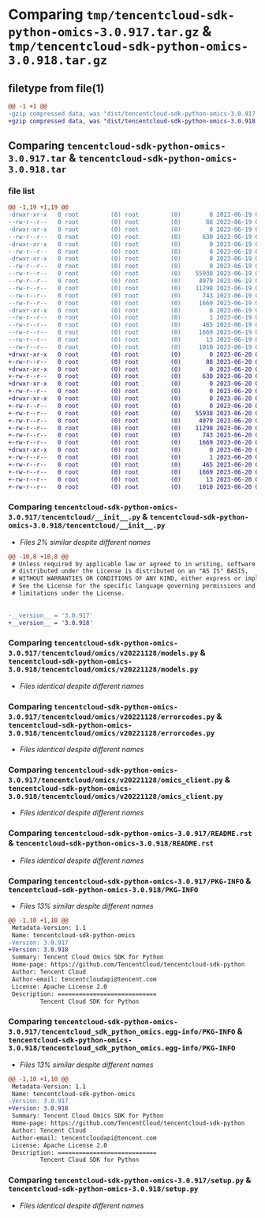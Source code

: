 # Comparing `tmp/tencentcloud-sdk-python-omics-3.0.917.tar.gz` & `tmp/tencentcloud-sdk-python-omics-3.0.918.tar.gz`

## filetype from file(1)

```diff
@@ -1 +1 @@
-gzip compressed data, was "dist/tencentcloud-sdk-python-omics-3.0.917.tar", last modified: Mon Jun 19 00:30:23 2023, max compression
+gzip compressed data, was "dist/tencentcloud-sdk-python-omics-3.0.918.tar", last modified: Tue Jun 20 02:45:31 2023, max compression
```

## Comparing `tencentcloud-sdk-python-omics-3.0.917.tar` & `tencentcloud-sdk-python-omics-3.0.918.tar`

### file list

```diff
@@ -1,19 +1,19 @@
-drwxr-xr-x   0 root         (0) root         (0)        0 2023-06-19 00:30:23.000000 tencentcloud-sdk-python-omics-3.0.917/
--rw-r--r--   0 root         (0) root         (0)       88 2023-06-19 00:30:23.000000 tencentcloud-sdk-python-omics-3.0.917/setup.cfg
-drwxr-xr-x   0 root         (0) root         (0)        0 2023-06-19 00:30:23.000000 tencentcloud-sdk-python-omics-3.0.917/tencentcloud/
--rw-r--r--   0 root         (0) root         (0)      630 2023-06-19 00:30:23.000000 tencentcloud-sdk-python-omics-3.0.917/tencentcloud/__init__.py
-drwxr-xr-x   0 root         (0) root         (0)        0 2023-06-19 00:30:23.000000 tencentcloud-sdk-python-omics-3.0.917/tencentcloud/omics/
--rw-r--r--   0 root         (0) root         (0)        0 2023-06-19 00:30:23.000000 tencentcloud-sdk-python-omics-3.0.917/tencentcloud/omics/__init__.py
-drwxr-xr-x   0 root         (0) root         (0)        0 2023-06-19 00:30:23.000000 tencentcloud-sdk-python-omics-3.0.917/tencentcloud/omics/v20221128/
--rw-r--r--   0 root         (0) root         (0)        0 2023-06-19 00:30:23.000000 tencentcloud-sdk-python-omics-3.0.917/tencentcloud/omics/v20221128/__init__.py
--rw-r--r--   0 root         (0) root         (0)    55938 2023-06-19 00:30:23.000000 tencentcloud-sdk-python-omics-3.0.917/tencentcloud/omics/v20221128/models.py
--rw-r--r--   0 root         (0) root         (0)     4079 2023-06-19 00:30:23.000000 tencentcloud-sdk-python-omics-3.0.917/tencentcloud/omics/v20221128/errorcodes.py
--rw-r--r--   0 root         (0) root         (0)    11298 2023-06-19 00:30:23.000000 tencentcloud-sdk-python-omics-3.0.917/tencentcloud/omics/v20221128/omics_client.py
--rw-r--r--   0 root         (0) root         (0)      743 2023-06-19 00:30:23.000000 tencentcloud-sdk-python-omics-3.0.917/README.rst
--rw-r--r--   0 root         (0) root         (0)     1669 2023-06-19 00:30:23.000000 tencentcloud-sdk-python-omics-3.0.917/PKG-INFO
-drwxr-xr-x   0 root         (0) root         (0)        0 2023-06-19 00:30:23.000000 tencentcloud-sdk-python-omics-3.0.917/tencentcloud_sdk_python_omics.egg-info/
--rw-r--r--   0 root         (0) root         (0)        1 2023-06-19 00:30:23.000000 tencentcloud-sdk-python-omics-3.0.917/tencentcloud_sdk_python_omics.egg-info/dependency_links.txt
--rw-r--r--   0 root         (0) root         (0)      465 2023-06-19 00:30:23.000000 tencentcloud-sdk-python-omics-3.0.917/tencentcloud_sdk_python_omics.egg-info/SOURCES.txt
--rw-r--r--   0 root         (0) root         (0)     1669 2023-06-19 00:30:23.000000 tencentcloud-sdk-python-omics-3.0.917/tencentcloud_sdk_python_omics.egg-info/PKG-INFO
--rw-r--r--   0 root         (0) root         (0)       13 2023-06-19 00:30:23.000000 tencentcloud-sdk-python-omics-3.0.917/tencentcloud_sdk_python_omics.egg-info/top_level.txt
--rw-r--r--   0 root         (0) root         (0)     1010 2023-06-19 00:30:23.000000 tencentcloud-sdk-python-omics-3.0.917/setup.py
+drwxr-xr-x   0 root         (0) root         (0)        0 2023-06-20 02:45:31.000000 tencentcloud-sdk-python-omics-3.0.918/
+-rw-r--r--   0 root         (0) root         (0)       88 2023-06-20 02:45:31.000000 tencentcloud-sdk-python-omics-3.0.918/setup.cfg
+drwxr-xr-x   0 root         (0) root         (0)        0 2023-06-20 02:45:31.000000 tencentcloud-sdk-python-omics-3.0.918/tencentcloud/
+-rw-r--r--   0 root         (0) root         (0)      630 2023-06-20 02:45:31.000000 tencentcloud-sdk-python-omics-3.0.918/tencentcloud/__init__.py
+drwxr-xr-x   0 root         (0) root         (0)        0 2023-06-20 02:45:31.000000 tencentcloud-sdk-python-omics-3.0.918/tencentcloud/omics/
+-rw-r--r--   0 root         (0) root         (0)        0 2023-06-20 02:45:31.000000 tencentcloud-sdk-python-omics-3.0.918/tencentcloud/omics/__init__.py
+drwxr-xr-x   0 root         (0) root         (0)        0 2023-06-20 02:45:31.000000 tencentcloud-sdk-python-omics-3.0.918/tencentcloud/omics/v20221128/
+-rw-r--r--   0 root         (0) root         (0)        0 2023-06-20 02:45:31.000000 tencentcloud-sdk-python-omics-3.0.918/tencentcloud/omics/v20221128/__init__.py
+-rw-r--r--   0 root         (0) root         (0)    55938 2023-06-20 02:45:31.000000 tencentcloud-sdk-python-omics-3.0.918/tencentcloud/omics/v20221128/models.py
+-rw-r--r--   0 root         (0) root         (0)     4079 2023-06-20 02:45:31.000000 tencentcloud-sdk-python-omics-3.0.918/tencentcloud/omics/v20221128/errorcodes.py
+-rw-r--r--   0 root         (0) root         (0)    11298 2023-06-20 02:45:31.000000 tencentcloud-sdk-python-omics-3.0.918/tencentcloud/omics/v20221128/omics_client.py
+-rw-r--r--   0 root         (0) root         (0)      743 2023-06-20 02:45:31.000000 tencentcloud-sdk-python-omics-3.0.918/README.rst
+-rw-r--r--   0 root         (0) root         (0)     1669 2023-06-20 02:45:31.000000 tencentcloud-sdk-python-omics-3.0.918/PKG-INFO
+drwxr-xr-x   0 root         (0) root         (0)        0 2023-06-20 02:45:31.000000 tencentcloud-sdk-python-omics-3.0.918/tencentcloud_sdk_python_omics.egg-info/
+-rw-r--r--   0 root         (0) root         (0)        1 2023-06-20 02:45:31.000000 tencentcloud-sdk-python-omics-3.0.918/tencentcloud_sdk_python_omics.egg-info/dependency_links.txt
+-rw-r--r--   0 root         (0) root         (0)      465 2023-06-20 02:45:31.000000 tencentcloud-sdk-python-omics-3.0.918/tencentcloud_sdk_python_omics.egg-info/SOURCES.txt
+-rw-r--r--   0 root         (0) root         (0)     1669 2023-06-20 02:45:31.000000 tencentcloud-sdk-python-omics-3.0.918/tencentcloud_sdk_python_omics.egg-info/PKG-INFO
+-rw-r--r--   0 root         (0) root         (0)       13 2023-06-20 02:45:31.000000 tencentcloud-sdk-python-omics-3.0.918/tencentcloud_sdk_python_omics.egg-info/top_level.txt
+-rw-r--r--   0 root         (0) root         (0)     1010 2023-06-20 02:45:31.000000 tencentcloud-sdk-python-omics-3.0.918/setup.py
```

### Comparing `tencentcloud-sdk-python-omics-3.0.917/tencentcloud/__init__.py` & `tencentcloud-sdk-python-omics-3.0.918/tencentcloud/__init__.py`

 * *Files 2% similar despite different names*

```diff
@@ -10,8 +10,8 @@
 # Unless required by applicable law or agreed to in writing, software
 # distributed under the License is distributed on an "AS IS" BASIS,
 # WITHOUT WARRANTIES OR CONDITIONS OF ANY KIND, either express or implied.
 # See the License for the specific language governing permissions and
 # limitations under the License.
 
 
-__version__ = '3.0.917'
+__version__ = '3.0.918'
```

### Comparing `tencentcloud-sdk-python-omics-3.0.917/tencentcloud/omics/v20221128/models.py` & `tencentcloud-sdk-python-omics-3.0.918/tencentcloud/omics/v20221128/models.py`

 * *Files identical despite different names*

### Comparing `tencentcloud-sdk-python-omics-3.0.917/tencentcloud/omics/v20221128/errorcodes.py` & `tencentcloud-sdk-python-omics-3.0.918/tencentcloud/omics/v20221128/errorcodes.py`

 * *Files identical despite different names*

### Comparing `tencentcloud-sdk-python-omics-3.0.917/tencentcloud/omics/v20221128/omics_client.py` & `tencentcloud-sdk-python-omics-3.0.918/tencentcloud/omics/v20221128/omics_client.py`

 * *Files identical despite different names*

### Comparing `tencentcloud-sdk-python-omics-3.0.917/README.rst` & `tencentcloud-sdk-python-omics-3.0.918/README.rst`

 * *Files identical despite different names*

### Comparing `tencentcloud-sdk-python-omics-3.0.917/PKG-INFO` & `tencentcloud-sdk-python-omics-3.0.918/PKG-INFO`

 * *Files 13% similar despite different names*

```diff
@@ -1,10 +1,10 @@
 Metadata-Version: 1.1
 Name: tencentcloud-sdk-python-omics
-Version: 3.0.917
+Version: 3.0.918
 Summary: Tencent Cloud Omics SDK for Python
 Home-page: https://github.com/TencentCloud/tencentcloud-sdk-python
 Author: Tencent Cloud
 Author-email: tencentcloudapi@tencent.com
 License: Apache License 2.0
 Description: ============================
         Tencent Cloud SDK for Python
```

### Comparing `tencentcloud-sdk-python-omics-3.0.917/tencentcloud_sdk_python_omics.egg-info/PKG-INFO` & `tencentcloud-sdk-python-omics-3.0.918/tencentcloud_sdk_python_omics.egg-info/PKG-INFO`

 * *Files 13% similar despite different names*

```diff
@@ -1,10 +1,10 @@
 Metadata-Version: 1.1
 Name: tencentcloud-sdk-python-omics
-Version: 3.0.917
+Version: 3.0.918
 Summary: Tencent Cloud Omics SDK for Python
 Home-page: https://github.com/TencentCloud/tencentcloud-sdk-python
 Author: Tencent Cloud
 Author-email: tencentcloudapi@tencent.com
 License: Apache License 2.0
 Description: ============================
         Tencent Cloud SDK for Python
```

### Comparing `tencentcloud-sdk-python-omics-3.0.917/setup.py` & `tencentcloud-sdk-python-omics-3.0.918/setup.py`

 * *Files identical despite different names*

